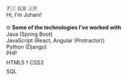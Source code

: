 🇫🇮   🇬🇧   🇯🇵 <br>
Hi, I'm Juhani!<br/>  <br/>
🌐 **Some of the technologies I've worked with** <br/>
Java (Spring Boot)<br/>
JavaScript (React, Angular (Protractor))<br/>
Python (Django)<br/>
PHP<br/>
HTML5 𒑰 CSS3<br/>
SQL<br/>

